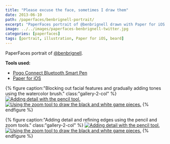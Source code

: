 ```yaml
---
title: "Please excuse the face, sometimes I draw them"
date: 2013-06-10
path: /paperfaces/benbrignell-portrait/
excerpt: "PaperFaces portrait of @benbrignell drawn with Paper for iOS on an iPad."
image: ../../images/paperfaces-benbrignell-twitter.jpg
categories: [paperfaces]
tags: [portrait, illustration, Paper for iOS, beard]
---
```


PaperFaces portrait of [@benbrignell](https://twitter.com/benbrignell).

**Tools used:**

- [Pogo Connect Bluetooth Smart Pen](https://www.amazon.com/gp/product/B009K448L4/ref=as_li_ss_tl?ie=UTF8&camp=1789&creative=390957&creativeASIN=B009K448L4&linkCode=as2&tag=mademist-20)
- [Paper for iOS](https://paper.bywetransfer.com/)

{% figure caption:"Blocking out facial features and gradually adding tones using the watercolor brush." class:"gallery-2-col" %}
[![Adding detail with the pencil tool.](../../images/paperfaces-benbrignell-process-1-600.jpg)](../../images/paperfaces-benbrignell-process-1-lg.jpg)
[![Using the zoom tool to draw the black and white game pieces.](../../images/paperfaces-benbrignell-process-2-600.jpg)](../../images/paperfaces-benbrignell-process-2-lg.jpg)
{% endfigure %}

{% figure caption:"Adding detail and refining edges using the pencil and zoom tools." class:"gallery-2-col" %}
[![Adding detail with the pencil tool.](../../images/paperfaces-benbrignell-process-3-600.jpg)](../../images/paperfaces-benbrignell-process-3-lg.jpg)
[![Using the zoom tool to draw the black and white game pieces.](../../images/paperfaces-benbrignell-process-4-600.jpg)](../../images/paperfaces-benbrignell-process-4-lg.jpg)
{% endfigure %}
